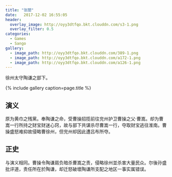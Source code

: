 ```yaml
---
title: "张闓"
date:   2017-12-02 16:55:05
header:
  overlay_image: http://oyy3dtfqo.bkt.clouddn.com/s3-1.png
  overlay_filter: 0.5
categories:
  - Games
  - Sango
gallery:
  - image_path: http://oyy3dtfqo.bkt.clouddn.com/389-1.png
  - image_path: http://oyy3dtfqo.bkt.clouddn.com/a172-1.png
  - image_path: http://oyy3dtfqo.bkt.clouddn.com/a126-1.png
---
```


徐州太守陶谦之部下。

{% include gallery caption=page.title %}

## 演义

原为黄巾之残黨。奉陶谦之命，受曹操招揽前往兖州护卫曹操之父·曹嵩。却为曹嵩一行所持之财宝财迷心窍，故与部下共谋杀尽曹嵩一行，夺取财宝逃往淮南。曹操盛怒难抑故侵略曹徐州，但兖州却因此遭吕布所夺。

## 正史

与演义相同。曹操令陶谦肩负暗杀曹嵩之责，侵略徐州並杀害大量民众。尔後孙盛批评道，责任所在於陶谦，却迁怒破壞陶谦所支配之地区一事实属错误。